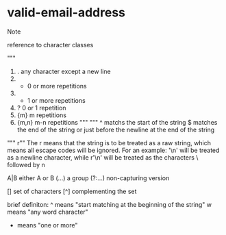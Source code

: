 # valid-email-address

Note

reference to character classes
<!-- \d  decimal digit 
\D  not a decimal digit
\s  whitespace characters 
\S  not a whitespace character
\w  word character ... as well as numebers and the underscore 
\W  not a word character  -->


"""
1) .    any character except a new line
2) *    0 or more repetitions
3) +    1 or more repetitions
4) ?    0 or 1 repetition
5) {m}  m repetitions
6) {m,n}    m-n repetitions
"""
"""
^ matchs the start of the string
$ matches the end of the string or just before the newline
  at the end of the string

"""
r"" The r means that the string is to be treated as a raw string,
 which means all escape codes will be ignored. 
 For an example: '\n' will be treated as a newline character, 
 while r'\n' will be treated as the characters \ followed by n

 A|B  either A or B 
 (...)  a group 
 (?:...)  non-capturing version

[]  set of characters
[^] complementing the set 


brief definiton:
^   means "start matching at the beginning of the string"
w   means "any word character"
+   means "one or more"
